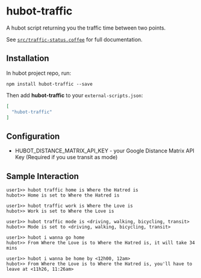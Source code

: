# hubot-traffic

A hubot script returning you the traffic time between two points.

See [`src/traffic-status.coffee`](src/traffic-status.coffee) for full documentation.

## Installation

In hubot project repo, run:

`npm install hubot-traffic --save`

Then add **hubot-traffic** to your `external-scripts.json`:

```json
[
  "hubot-traffic"
]
```

## Configuration

* HUBOT_DISTANCE_MATRIX_API_KEY - your Google Distance Matrix API Key (Required if you use transit as mode)

## Sample Interaction

```
user1>> hubot traffic home is Where the Hatred is
hubot>> Home is set to Where the Hatred is

user1>> hubot traffic work is Where the Love is
hubot>> Work is set to Where the Love is

user1>> hubot traffic mode is <driving, walking, bicycling, transit>
hubot>> Mode is set to <driving, walking, bicycling, transit>

user1>> hubot i wanna go home
hubot>> From Where the Love is to Where the Hatred is, it will take 34 mins

user1>> hubot i wanna be home by <12h00, 12am>
hubot>> From Where the Love is to Where the Hatred is, you'll have to leave at <11h26, 11:26am>
```
